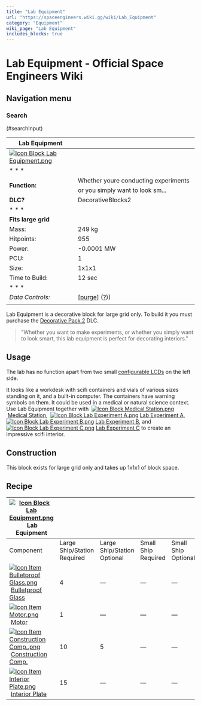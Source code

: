 ```yaml
---
title: "Lab Equipment"
url: "https://spaceengineers.wiki.gg/wiki/Lab_Equipment"
category: "Equipment"
wiki_page: "Lab Equipment"
includes_blocks: true
---
```


# Lab Equipment - Official Space Engineers Wiki

## Navigation menu

### Search

(#searchInput)

| Lab Equipment |     |
| --- | --- |
| [![Icon Block Lab Equipment.png](https://spaceengineers.wiki.gg/images/6/6a/Icon_Block_Lab_Equipment.png?cd80aa)](https://spaceengineers.wiki.gg/wiki/File:Icon_Block_Lab_Equipment.png) |     |
| * * * |     |
| **Function:** | Whether youre conducting experiments or you simply want to look sm... |
| **DLC?** | DecorativeBlocks2 |
| * * * |     |
| **Fits large grid** |     |
| Mass: | 249 kg |
| Hitpoints: | 955 |
| Power: | \-0.0001 MW |
| PCU: | 1   |
| Size: | 1x1x1 |
| Time to Build: | 12 sec |
| * * * |     |
| _Data Controls:_ | \[[purge](https://spaceengineers.wiki.gg/wiki/Lab_Equipment?action=purge)\] ([?](https://spaceengineers.wiki.gg/wiki/Template:Info_Block))) |
|     |     |

Lab Equipment is a decorative block for large grid only. To build it you must purchase the [Decorative Pack 2](https://spaceengineers.wiki.gg/wiki/Decorative_Pack_2 "Decorative Pack 2") DLC.

> "Whether you want to make experiments, or whether you simply want to look smart, this lab equipment is perfect for decorating interiors."

## Usage

The lab has no function apart from two small [configurable LCDs](https://spaceengineers.wiki.gg/wiki/LCD_Surface_Options "LCD Surface Options") on the left side.

It looks like a workdesk with scifi containers and vials of various sizes standing on it, and a built-in computer. The containers have warning symbols on them. It could be used in a medical or natural science context. Use Lab Equipment together with  [![Icon Block Medical Station.png](https://spaceengineers.wiki.gg/images/thumb/2/2a/Icon_Block_Medical_Station.png/21px-Icon_Block_Medical_Station.png?c52274)](https://spaceengineers.wiki.gg/wiki/Medical_Station "Medical Station") [Medical Station](https://spaceengineers.wiki.gg/wiki/Medical_Station "Medical Station"),  [![Icon Block Lab Experiment A.png](https://spaceengineers.wiki.gg/images/thumb/0/00/Icon_Block_Lab_Experiment_A.png/21px-Icon_Block_Lab_Experiment_A.png?30fae7)](https://spaceengineers.wiki.gg/wiki/Lab_Experiment_A "Lab Experiment A") [Lab Experiment A](https://spaceengineers.wiki.gg/wiki/Lab_Experiment_A "Lab Experiment A"),  [![Icon Block Lab Experiment B.png](https://spaceengineers.wiki.gg/images/thumb/6/6a/Icon_Block_Lab_Experiment_B.png/21px-Icon_Block_Lab_Experiment_B.png?7c19dc)](https://spaceengineers.wiki.gg/wiki/Lab_Experiment_B "Lab Experiment B") [Lab Experiment B](https://spaceengineers.wiki.gg/wiki/Lab_Experiment_B "Lab Experiment B"), and  [![Icon Block Lab Experiment C.png](https://spaceengineers.wiki.gg/images/thumb/f/fc/Icon_Block_Lab_Experiment_C.png/21px-Icon_Block_Lab_Experiment_C.png?aa0f81)](https://spaceengineers.wiki.gg/wiki/Lab_Experiment_C "Lab Experiment C") [Lab Experiment C](https://spaceengineers.wiki.gg/wiki/Lab_Experiment_C "Lab Experiment C") to create an impressive scifi interior.

## Construction

This block exists for large grid only and takes up 1x1x1 of block space.

## Recipe

| [![Icon Block Lab Equipment.png](https://spaceengineers.wiki.gg/images/thumb/6/6a/Icon_Block_Lab_Equipment.png/21px-Icon_Block_Lab_Equipment.png?cd80aa)](https://spaceengineers.wiki.gg/wiki/Lab_Equipment "Lab Equipment") Lab Equipment |     |     |     |     |
| --- | --- | --- | --- | --- |
| Component | Large Ship/Station  <br>Required | Large Ship/Station  <br>Optional | Small Ship  <br>Required | Small Ship  <br>Optional |
| [![Icon Item Bulletproof Glass.png](https://spaceengineers.wiki.gg/images/thumb/c/c1/Icon_Item_Bulletproof_Glass.png/21px-Icon_Item_Bulletproof_Glass.png?1941ea)](https://spaceengineers.wiki.gg/wiki/Bulletproof_Glass "Bulletproof Glass") [Bulletproof Glass](https://spaceengineers.wiki.gg/wiki/Bulletproof_Glass "Bulletproof Glass") | 4   | —   | —   | —   |
| [![Icon Item Motor.png](https://spaceengineers.wiki.gg/images/thumb/2/2c/Icon_Item_Motor.png/21px-Icon_Item_Motor.png?4a2f3f)](https://spaceengineers.wiki.gg/wiki/Motor "Motor") [Motor](https://spaceengineers.wiki.gg/wiki/Motor "Motor") | 1   | —   | —   | —   |
| [![Icon Item Construction Comp..png](https://spaceengineers.wiki.gg/images/thumb/4/45/Icon_Item_Construction_Comp..png/21px-Icon_Item_Construction_Comp..png?cdc26f)](https://spaceengineers.wiki.gg/wiki/Construction_Comp. "Construction Comp.") [Construction Comp.](https://spaceengineers.wiki.gg/wiki/Construction_Comp. "Construction Comp.") | 10  | 5   | —   | —   |
| [![Icon Item Interior Plate.png](https://spaceengineers.wiki.gg/images/thumb/7/77/Icon_Item_Interior_Plate.png/21px-Icon_Item_Interior_Plate.png?d80f8e)](https://spaceengineers.wiki.gg/wiki/Interior_Plate "Interior Plate") [Interior Plate](https://spaceengineers.wiki.gg/wiki/Interior_Plate "Interior Plate") | 15  | —   | —   | —   |